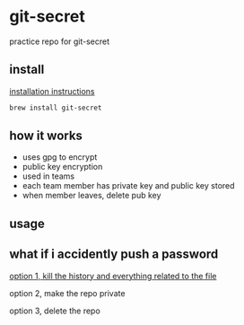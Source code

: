 # git-secret
practice repo for git-secret

## install
[installation instructions](https://git-secret.io/installation)

```bash
brew install git-secret
```

## how it works

- uses gpg to encrypt 
- public key encryption
- used in teams
 - each team member has private key and public key stored
 - when member leaves, delete pub key

## usage 

## what if i accidently push a password

[option 1, kill the history and everything related to the file](https://docs.github.com/en/github/authenticating-to-github/keeping-your-account-and-data-secure/removing-sensitive-data-from-a-repository)

option 2, make the repo private 

option 3, delete the repo 